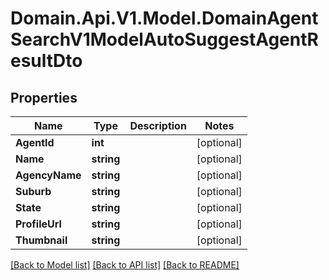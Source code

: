 # Domain.Api.V1.Model.DomainAgentSearchV1ModelAutoSuggestAgentResultDto
## Properties

Name | Type | Description | Notes
------------ | ------------- | ------------- | -------------
**AgentId** | **int** |  | [optional] 
**Name** | **string** |  | [optional] 
**AgencyName** | **string** |  | [optional] 
**Suburb** | **string** |  | [optional] 
**State** | **string** |  | [optional] 
**ProfileUrl** | **string** |  | [optional] 
**Thumbnail** | **string** |  | [optional] 

[[Back to Model list]](../README.md#documentation-for-models) [[Back to API list]](../README.md#documentation-for-api-endpoints) [[Back to README]](../README.md)

